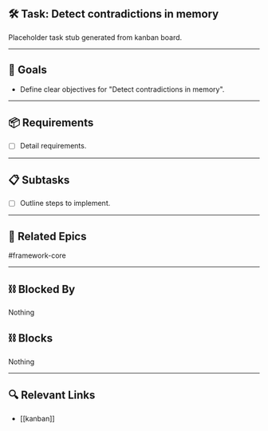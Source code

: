 ## 🛠️ Task: Detect contradictions in memory

Placeholder task stub generated from kanban board.

---

## 🎯 Goals

- Define clear objectives for "Detect contradictions in memory".

---

## 📦 Requirements

- [ ] Detail requirements.

---

## 📋 Subtasks

- [ ] Outline steps to implement.

---

## 🔗 Related Epics

#framework-core

---

## ⛓️ Blocked By

Nothing

## ⛓️ Blocks

Nothing

---

## 🔍 Relevant Links

- [[kanban]]
